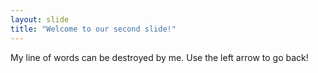 ```yaml
---
layout: slide
title: "Welcome to our second slide!"
---
```

My line of words can be destroyed by me.
Use the left arrow to go back!
